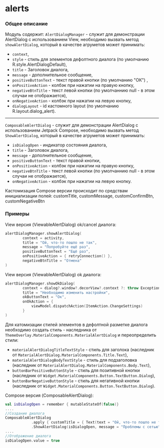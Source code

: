 alerts
=====

### Общее описание

Модуль содержит: 
`AlertDialogManager` - служит для демонстрации AlertDialog с использованием View, необходимо вызвать метод `showAlertDialog`, который 
в качестве агруметов может принимать:
* `context`,
* `style` - стиль для элементов дефолтного диалога (по умолчанию R.style.AlertDialogDefault),
* `title` - Заголовок диалога,
* `message` - дополнительное сообщение,
* `positiveButtonText` - текст правой кнопки (по умолчанию "ОК") ,
* `onPositiveAction` - колбэк при нажатии на правую кнопку,
* `negativeBtnTitle` - текст левой кнопки (по умолчаннию null - в этом случаи не отображается),
* `onNegativeAction` - колбэк при нажатии на левую кнопку,
* `dialogLayout` - id кастомного layout (по умолчанию R.layout.dialog_alert).

---
`ComposableAlertDialog` - служит для демонстрации AlertDialog с использованием Jetpack Compose, необходимо вызвать метод `ShowAlertDialog`, который 
в качестве агруметов может принимать:
* `isDialogOpen` - индикатор состояния диалога,
* `title` - Заголовок диалога,
* `message` - дополнительное сообщение,
* `positiveButtonText` - текст правой кнопки,
* `onPositiveAction` - колбэк при нажатии на правую кнопку,
* `negativeBtnTitle` - текст левой кнопки (по умолчаннию null - в этом случаи не отображается),
* `onNegativeAction` - колбэк при нажатии на левую кнопку.

Кастомизация Compose версии происходит по средствам инициализации полей: customTitle, customMessage, customConfirmBtn, customNegativeBtn

### Примеры

View версия (ViewableAlertDialog) ok/cancel диалога:
```kotlin
alertDialogManager.showAlertDialog(
        context = activity,
        title = "Ой, что-то пошло не так",
        message = "Попробуйте ещё раз",
        positiveButtonText = "Ещё раз",
        onPositiveAction = { retryConnection() }, 
        negativeBtnTitle = "Отмена"
)
```

View версия (ViewableAlertDialog) ok диалога:
```kotlin
alertDialogManager.showOkDialog(
        context = dialog?.window?.decorView?.context ?: throw Exception(),
        title = "Необходимо изменить настройки",
        okButtonText = "Ок",
        onOkAction = {
            viewModel.dispatchAction(ItemAction.ChangeSettings)
        }
)
```

Для катомизации стилей элементов в дефолтной разметке диалога необходимо создать стиль - наследника от `ThemeOverlay.MaterialComponents.MaterialAlertDialog` и переопределить стили:
* `materialAlertDialogTitleTextStyle` - стиль для заголока (наследник от `MaterialAlertDialog.MaterialComponents.Title.Text`),
* `materialAlertDialogBodyTextStyle` - стиль для подзаголовка (наследник от `MaterialAlertDialog.MaterialComponents.Body.Text`),
* `buttonBarPositiveButtonStyle` - стиль для позитивной кнопки (наследник от `Widget.MaterialComponents.Button.TextButton.Dialog`),
* `buttonBarNegativeButtonStyle` - стиль для негативной кнопки (наследник от `Widget.MaterialComponents.Button.TextButton.Dialog`).

Compose версия (ComposableAlertDialog):
```kotlin
val isDialogOpen = remember { mutableStateOf(false)}
....
//Создание диалога
ComposableAlertDialog
            .apply { customTitle = { Text(text = "Ой, что-то пошло не так", color = Color.Blue) } }
            .ShowAlertDialog(isDialogOpen, message = "Проблемы с сетью", positiveButtonText = "ОК")
....
//Отображение диалога
isDialogOpen.value = true
```
